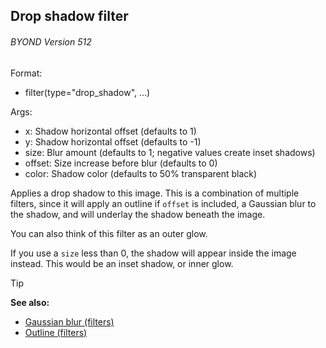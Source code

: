 ## Drop shadow filter 
###### BYOND Version 512

Format:
+   filter(type=\"drop_shadow\", \...)
<!-- -->
Args:
+   x: Shadow horizontal offset (defaults to 1)
+   y: Shadow horizontal offset (defaults to -1)
+   size: Blur amount (defaults to 1; negative values create inset
    shadows)
+   offset: Size increase before blur (defaults to 0)
+   color: Shadow color (defaults to 50% transparent black)


Applies a drop shadow to this image. This is a combination of
multiple filters, since it will apply an outline if `offset` is
included, a Gaussian blur to the shadow, and will underlay the shadow
beneath the image. 

You can also think of this filter as an
outer glow. 

If you use a `size` less than 0, the shadow will
appear inside the image instead. This would be an inset shadow, or inner
glow.

> [!TIP] 
> **See also:**
> +   [Gaussian blur (filters)](/ref/%7Bnotes%7D/filters/blur.md) 
> +   [Outline (filters)](/ref/%7Bnotes%7D/filters/outline.md) <!-- -->